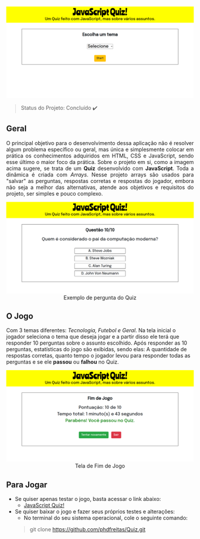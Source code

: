 <p align="center">
	<img src="imagens/home.png">
</p>

> Status do Projeto: Concluído :heavy_check_mark:

<h2>Geral</h2>
<p align="justify">
	O principal objetivo para o desenvolvimento dessa aplicação não é resolver algum problema específico ou geral, mas única e simplesmente colocar em prática os conhecimentos adquiridos em HTML, CSS e JavaScript, sendo esse último o maior foco da prática. Sobre o projeto em si, como a imagem acima sugere, se trata de um <strong>Quiz</strong> desenvolvido com <strong>JavaScript</strong>. Toda a dinâmica é criada com <em>Arrays</em>. Nesse projeto arrays são usados para "salvar" as perguntas, respostas corretas e respostas do jogador, embora não seja a melhor das alternativas, atende aos objetivos e requisitos do projeto, ser simples e pouco complexo.
</p>

<p align="center">
	<img src="imagens/tecnologia.png">
	<span>Exemplo de pergunta do Quiz</span>
</p>

<h2>O Jogo</h2>
<p>
	Com 3 temas diferentes: <em>Tecnologia, Futebol e Geral</em>. Na tela inicial o jogador seleciona o tema que deseja jogar e a partir disso ele terá que responder 10 perguntas sobre o assunto escolhido. Após responder as 10 perguntas, estatísticas do jogo são exibidas, sendo elas: A quantidade de respostas corretas, quanto tempo o jogador levou para responder todas as perguntas e se ele <strong>passou</strong> ou <strong>falhou</strong> no Quiz.
</p>

<p align="center">
	<img src="imagens/fim-de-jogo.png">
	<span>Tela de Fim de Jogo</span>
</p>

## Para Jogar
- Se quiser apenas testar o jogo, basta acessar o link abaixo:
	- <a href="https://phdfreitas-javascriptquiz.netlify.app/">JavaScript Quiz!</a>
- Se quiser baixar o jogo e fazer seus próprios testes e alterações:
	- No terminal do seu sistema operacional, cole o seguinte comando:
	> git clone https://github.com/phdfreitas/Quiz.git